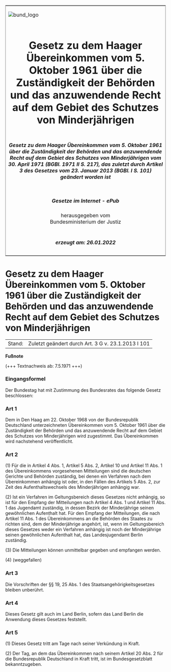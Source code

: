 <span id="DECKBLATT.html"></span>

<table border="0" frame="border" width="100%">

<tr valign="top">

<td align="left">

![bund\_logo](BfJ_2021_Web_de_de.gif)

</td>

<td align="right">

 

</td>

</tr>

<tr align="center" valign="middle">

<td colspan="2">

# Gesetz zu dem Haager Übereinkommen vom 5. Oktober 1961 über die Zuständigkeit der Behörden und das anzuwendende Recht auf dem Gebiet des Schutzes von Minderjährigen

</td>

</tr>

<tr align="center" valign="middle">

<td colspan="2">

##### Gesetz zu dem Haager Übereinkommen vom 5. Oktober 1961 über die Zuständigkeit der Behörden und das anzuwendende Recht auf dem Gebiet des Schutzes von Minderjährigen vom 30. April 1971 (BGBl. 1971 II S. 217), das zuletzt durch Artikel 3 des Gesetzes vom 23. Januar 2013 (BGBl. I S. 101) geändert worden ist

</td>

</tr>

<tr align="center" valign="middle">

<td colspan="2">

  
  

##### Gesetze im Internet - ePub  
  
herausgegeben vom  
Bundesministerium der Justiz

</td>

</tr>

<tr align="center" valign="bottom">

<td colspan="2">

  
  

##### erzeugt am: 26.01.2022

</td>

</tr>

</table>

<span id="BJNR202170971.html"></span>

# Gesetz zu dem Haager Übereinkommen vom 5. Oktober 1961 über die Zuständigkeit der Behörden und das anzuwendende Recht auf dem Gebiet des Schutzes von Minderjährigen

<div>

<div class="jnhtml">

|        |                                                    |
| ------ | -------------------------------------------------- |
| Stand: | Zuletzt geändert durch Art. 3 G v. 23.1.2013 I 101 |

</div>

</div>

<div>

  
**Fußnote**

<div class="jnhtml">

<div>

<div class="jurAbsatz">

(+++ Textnachweis ab: 7.5.1971 +++)

</div>

</div>

</div>

</div>

<span id="BJNR202170971BJNE000100306.html"></span>

### Eingangsformel  

<div>

<div class="jnhtml">

<div>

<div class="jurAbsatz">

Der Bundestag hat mit Zustimmung des Bundesrates das folgende Gesetz
beschlossen:

</div>

</div>

</div>

</div>

<span id="BJNR202170971BJNE000200306.html"></span>

### Art 1  

<div>

<div class="jnhtml">

<div>

<div class="jurAbsatz">

Dem in Den Haag am 22. Oktober 1968 von der Bundesrepublik Deutschland
unterzeichneten Übereinkommen vom 5. Oktober 1961 über die Zuständigkeit
der Behörden und das anzuwendende Recht auf dem Gebiet des Schutzes von
Minderjährigen wird zugestimmt. Das Übereinkommen wird nachstehend
veröffentlicht.

</div>

</div>

</div>

</div>

<span id="BJNR202170971BJNE000301308.html"></span>

### Art 2  

<div>

<div class="jnhtml">

<div>

<div class="jurAbsatz">

(1) Für die in Artikel 4 Abs. 1, Artikel 5 Abs. 2, Artikel 10 und
Artikel 11 Abs. 1 des Übereinkommens vorgesehenen Mitteilungen sind die
deutschen Gerichte und Behörden zuständig, bei denen ein Verfahren nach
dem Übereinkommen anhängig ist oder, in den Fällen des Artikels 5 Abs.
2, zur Zeit des Aufenthaltswechsels des Minderjährigen anhängig war.

</div>

<div class="jurAbsatz">

(2) Ist ein Verfahren im Geltungsbereich dieses Gesetzes nicht anhängig,
so ist für den Empfang der Mitteilungen nach Artikel 4 Abs. 1 und
Artikel 11 Abs. 1 das Jugendamt zuständig, in dessen Bezirk der
Minderjährige seinen gewöhnlichen Aufenthalt hat. Für den Empfang der
Mitteilungen, die nach Artikel 11 Abs. 1 des Übereinkommens an die
Behörden des Staates zu richten sind, dem der Minderjährige angehört,
ist, wenn im Geltungsbereich dieses Gesetzes weder ein Verfahren
anhängig ist noch der Minderjährige seinen gewöhnlichen Aufenthalt hat,
das Landesjugendamt Berlin zuständig.

</div>

<div class="jurAbsatz">

(3) Die Mitteilungen können unmittelbar gegeben und empfangen werden.

</div>

<div class="jurAbsatz">

(4) (weggefallen)

</div>

</div>

</div>

</div>

<span id="BJNR202170971BJNE000401301.html"></span>

### Art 3  

<div>

<div class="jnhtml">

<div>

<div class="jurAbsatz">

Die Vorschriften der §§ 19, 25 Abs. 1 des Staatsangehörigkeitsgesetzes
bleiben unberührt.

</div>

</div>

</div>

</div>

<span id="BJNR202170971BJNE000500306.html"></span>

### Art 4  

<div>

<div class="jnhtml">

<div>

<div class="jurAbsatz">

Dieses Gesetz gilt auch im Land Berlin, sofern das Land Berlin die
Anwendung dieses Gesetzes feststellt.

</div>

</div>

</div>

</div>

<span id="BJNR202170971BJNE000600306.html"></span>

### Art 5  

<div>

<div class="jnhtml">

<div>

<div class="jurAbsatz">

(1) Dieses Gesetz tritt am Tage nach seiner Verkündung in Kraft.

</div>

<div class="jurAbsatz">

(2) Der Tag, an dem das Übereinkommen nach seinem Artikel 20 Abs. 2 für
die Bundesrepublik Deutschland in Kraft tritt, ist im Bundesgesetzblatt
bekanntzugeben.

</div>

</div>

</div>

</div>

